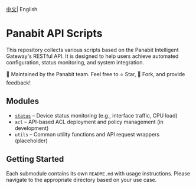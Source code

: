 <p>
<a href="README_CN.md">中文<a/>|  English   
</p>

# Panabit API Scripts

This repository collects various scripts based on the Panabit Intelligent Gateway's RESTful API. It is designed to help users achieve automated configuration, status monitoring, and system integration.

📌 Maintained by the Panabit team. Feel free to ⭐ Star, 🔱 Fork, and provide feedback!

## Modules

- [`status`](status/README.md) – Device status monitoring (e.g., interface traffic, CPU load)
- `acl` – API-based ACL deployment and policy management (in development)
- `utils` – Common utility functions and API request wrappers (placeholder)

## Getting Started

Each submodule contains its own `README.md` with usage instructions. Please navigate to the appropriate directory based on your use case.


